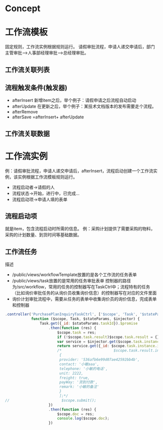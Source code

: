 Concept
========

工作流模板
===========

固定规则，工作流实例根据规则运行。
请假审批流程，申请人递交申请后，部门主管审批-->人事部经理审批-->总经理审批。

工作流关联列表
---------------

流程触发条件(触发器)
-----------

* afterInsert 新增item之后，举个例子：请假申请之后流程自动启动
* afterUpdate 在更新之后，举个例子：某技术文档版本的发布需要走个流程。
* afterRemove 
* afterSave =afterInsert+ afterUpdate

工作流关联数据
---------------


工作流实例
================

例：请假审批流程，申请人递交申请后，afterInsert，流程启动创建一个工作流实例，该实例根据工作流模板规则运行。
* 流程启动者->请假的人
* 流程状态->开始，进行中，已完成...
* 流程启动项->申请人填的表单

流程启动项
-----------

就是item，包含流程启动时所需的信息。
例：采购计划提供了需要采购的物料，采购的计划数量、到货时间等基础数据。

工作流任务
-------------

描述

* /public/views/workflowTemplate放置的是各个工作流的任务表单
* /public/views/task放置的是常用的任务审批表单
控制器的路径为/src/workflow，常用的任务的控制器写在TaskCtrl中；流程特有的任务（比如询价审批任务的从询价员收集询价信息）的控制器写在对应的文件里面
* 询价计划审批流程中，需要从任务的表单中收集询价员的询价信息，完成表单和控制器

```javascript
.controller('PurchasePlanInquiryTaskCtrl', ['$scope', 'Task', '$stateParams', '$injector',
            function ($scope, Task, $stateParams, $injector) {
                Task.get({_id: $stateParams.taskId}).$promise
                    .then(function (res) {
                        $scope.task = res;
                        if (!$scope.task.result)$scope.task.result = {};
                        var service = $injector.get($scope.task.instance.initialItem.model);
                        return service.get({_id: $scope.task.instance.initialItem._id}).$promise;
                        /*                        $scope.task.result.inquiryLog = [
                         {
                         provider: '536afb6e99d07ae42592bb4b',
                         contact: '小敏aaa',
                         telephone: '小敏的电话',
                         unit: 2222,
                         freight: true,
                         payWay: '货到付款',
                         remark: '小敏的备注'
                         }
                         ];*/
//                        $scope.submit();
                    })
                    .then(function (res) {
                        $scope.doc = res;
                        console.log($scope.doc);
                    })
```
